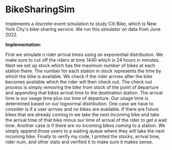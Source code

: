 # BikeSharingSim

Implements a discrete-event simulation to study Citi Bike, which is New York City's bike-sharing service. We run this simulator on data from June 2022.

**Implementation:**

First we simulate n rider arrival times using an exponential distribution. We make sure to cut off the riders at time 1440 which is 24 hours in minutes.
Next we set up stock which has the maximum number of bikes at each station there. The number for each station in stock represents the time by which the bike is available. We check if the rider arrives after the bike becomes available which the rider will then check out. The check out process is simply removing the bike from stock of the point of departure and appending that bikes arrival time to the destination station. The arrival time is our usage time plus our time of departure. Our usage time is determined based on our lognormal distribution.
One case we have to consider is if a user arrives and no bikes are available. If there are future bikes that are already coming in we take the next incoming bike and take the arrival time of that bike minus our time of arrival of the rider to get a wait time.
Another case is if there are no incoming bikes coming to a station. We simply append those users to a waiting queue where they will take the next incoming bike.
Finally to verify my code, I printed the stocks, arrival time, rider num, and other stats and verified it to make sure it makes sense.

